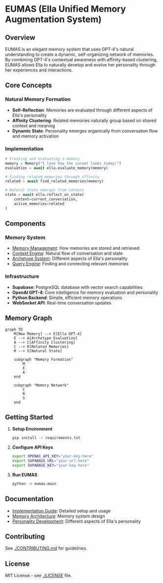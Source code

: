 # EUMAS (Ella Unified Memory Augmentation System)

## Overview
EUMAS is an elegant memory system that uses GPT-4's natural understanding to create a dynamic, self-organizing network of memories. By combining GPT-4's contextual awareness with affinity-based clustering, EUMAS allows Ella to naturally develop and evolve her personality through her experiences and interactions.

## Core Concepts

### Natural Memory Formation
- **Self-Reflection**: Memories are evaluated through different aspects of Ella's personality
- **Affinity Clustering**: Related memories naturally group based on shared context and meaning
- **Dynamic State**: Personality emerges organically from conversation flow and memory activation

### Implementation
```python
# Creating and evaluating a memory
memory = Memory("I love how the sunset looks today!")
evaluation = await ella.evaluate_memory(memory)

# Finding related memories through affinity
related = await find_related_memories(memory)

# Natural state emerges from context
state = await ella.reflect_on_state(
    context=current_conversation,
    active_memories=related
)
```

## Components

### Memory System
- [Memory Management](./docs/components/memory.md): How memories are stored and retrieved
- [Context Engine](./docs/components/context.md): Natural flow of conversation and state
- [Archetype System](./docs/components/archetypes.md): Different aspects of Ella's personality
- [Query Engine](./docs/components/query.md): Finding and connecting relevant memories

### Infrastructure
- **Supabase**: PostgreSQL database with vector search capabilities
- **OpenAI GPT-4**: Core intelligence for memory evaluation and personality
- **Python Backend**: Simple, efficient memory operations
- **WebSocket API**: Real-time conversation updates

## Memory Graph

```mermaid
graph TD
    M[New Memory] --> E[Ella GPT-4]
    E --> A[Archetype Evaluation]
    A --> C[Affinity Clustering]
    C --> R[Related Memories]
    R --> S[Natural State]
    
    subgraph "Memory Formation"
        M
        E
        A
    end
    
    subgraph "Memory Network"
        C
        R
        S
    end
```

## Getting Started

1. **Setup Environment**
   ```bash
   pip install -r requirements.txt
   ```

2. **Configure API Keys**
   ```bash
   export OPENAI_API_KEY="your-key-here"
   export SUPABASE_URL="your-url-here"
   export SUPABASE_KEY="your-key-here"
   ```

3. **Run EUMAS**
   ```bash
   python -m eumas.main
   ```

## Documentation
- [Implementation Guide](./docs/IMPLEMENTATION.md): Detailed setup and usage
- [Memory Architecture](./docs/components/memory.md): Memory system design
- [Personality Development](./docs/components/archetypes.md): Different aspects of Ella's personality

## Contributing
See [./CONTRIBUTING.md](./CONTRIBUTING.md) for guidelines.

## License
MIT License - see [./LICENSE](./LICENSE) file.

